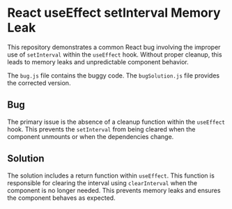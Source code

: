 # React useEffect setInterval Memory Leak

This repository demonstrates a common React bug involving the improper use of `setInterval` within the `useEffect` hook.  Without proper cleanup, this leads to memory leaks and unpredictable component behavior.

The `bug.js` file contains the buggy code. The `bugSolution.js` file provides the corrected version.

## Bug
The primary issue is the absence of a cleanup function within the `useEffect` hook. This prevents the `setInterval` from being cleared when the component unmounts or when the dependencies change.

## Solution
The solution includes a return function within `useEffect`. This function is responsible for clearing the interval using `clearInterval` when the component is no longer needed. This prevents memory leaks and ensures the component behaves as expected.